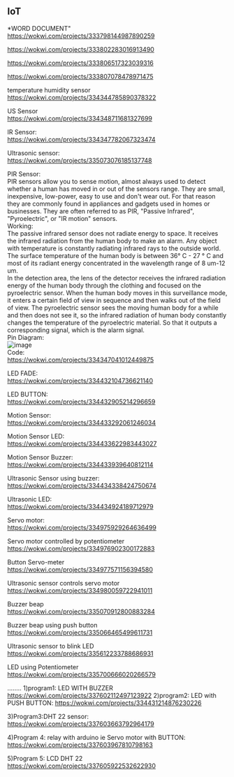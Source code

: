 ## IoT
*WORD DOCUMENT"<br>
https://wokwi.com/projects/333798144987890259<br>

https://wokwi.com/projects/333802283016913490<br>

https://wokwi.com/projects/333806517323039316<br>

https://wokwi.com/projects/333807078478971475<br>

temperature humidity sensor<br>
https://wokwi.com/projects/334344785890378322<br>

US Sensor<br>
https://wokwi.com/projects/334348711681327699<br>

IR Sensor:<br>
https://wokwi.com/projects/334347782067323474<br>

Ultrasonic sensor:<br>
https://wokwi.com/projects/335073076185137748<br>

PIR Sensor:<br>
PIR sensors allow you to sense motion, almost always used to detect whether a human has moved in or out of the sensors range. They are small, inexpensive, low-power, easy to use and don't wear out. For that reason they are commonly found in appliances and gadgets used in homes or businesses. They are often referred to as PIR, "Passive Infrared", "Pyroelectric", or "IR motion" sensors.<br>
Working:<br>
The passive infrared sensor does not radiate energy to space. It receives the  infrared radiation from the human body to make an alarm. Any object with temperature is constantly radiating infrared rays to the outside world. The surface temperature of the human body is between 36° C - 27 ° C and most of its radiant energy concentrated in the wavelength range of 8 um-12 um.<br>
In the detection area, the lens of the detector receives the infrared radiation energy of the human body through the clothing and focused on the pyroelectric sensor. When the human body moves in this surveillance mode, it enters a certain field of view in sequence and then walks out of the field of view. The pyroelectric sensor sees the moving human body for a while and then does not see it, so the infrared radiation of human body constantly changes the temperature of the pyroelectric material. So that it outputs a corresponding signal, which is the alarm signal.<br>
Pin Diagram:<br>
![image](https://user-images.githubusercontent.com/98145023/173380027-511662c7-bd5f-41b9-bf2d-f1c808ecc3ab.png)<br>
Code:<br>
https://wokwi.com/projects/334347041012449875<br>

LED FADE:<br>
https://wokwi.com/projects/334432104736621140<br>

LED BUTTON:<br>
https://wokwi.com/projects/334432905214296659<br>

Motion Sensor:<br>
https://wokwi.com/projects/334433292061246034<br>

Motion Sensor LED:<br>
https://wokwi.com/projects/334433622983443027<br>

Motion Sensor Buzzer:<br>
https://wokwi.com/projects/334433939640812114<br>

Ultrasonic Sensor using buzzer:<br>
https://wokwi.com/projects/334434338424750674

Ultrasonic LED:<br>
https://wokwi.com/projects/334434924189712979<br>

Servo motor:<br>
https://wokwi.com/projects/334975929264636499<br>

Servo motor controlled by potentiometer<br>
https://wokwi.com/projects/334976902300172883<bt>

Button Servo-meter<br>
https://wokwi.com/projects/334977571156394580<br>
  
Ultrasonic sensor controls  servo motor<br>
https://wokwi.com/projects/334980059722941011<br>
  
Buzzer beap<br>
https://wokwi.com/projects/335070912800883284<br>
  
Buzzer beap using push button<br>
https://wokwi.com/projects/335066465499611731<br>
  
Ultrasonic sensor to blink LED<br>
https://wokwi.com/projects/335612233788686931<br>

LED using Potentiometer <br>
https://wokwi.com/projects/335700666020266579<br>

........
1)program1: LED WITH BUZZER
https://wokwi.com/projects/337602112497123922
2)program2: LED with PUSH BUTTON:
https://wokwi.com/projects/334431214876230226

3)Program3:DHT 22 sensor: 
https://wokwi.com/projects/337603663792964179

4)Program 4: relay with arduino ie Servo motor with BUTTON: https://wokwi.com/projects/337603967810798163

5)Program 5: LCD DHT 22 
https://wokwi.com/projects/337605922532622930
